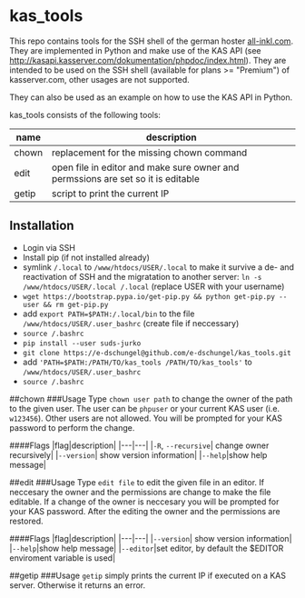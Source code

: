# kas_tools
This repo contains tools for the SSH shell of the german hoster [all-inkl.com](http://www.all-inkl.com).
They are implemented in Python and make use of the KAS API (see http://kasapi.kasserver.com/dokumentation/phpdoc/index.html).
They are intended to be used on the SSH shell (available for plans >= "Premium") of kasserver.com, other usages are not supported.

They can also be used as an example on how to use the KAS API in Python. 

kas_tools consists of the following tools:

|name|description|
|---|---|
|chown|replacement for the missing chown command|
|edit|open file in editor and make sure owner and permssions are set so it is editable|
|getip|script to print the current IP|

## Installation
* Login via SSH
* Install pip (if not installed already)
 * symlink `/.local` to `/www/htdocs/USER/.local` to make it survive a de- and reactivation of SSH and the migratation to another server: `ln -s /www/htdocs/USER/.local /.local` (replace USER with your username)
 * `wget https://bootstrap.pypa.io/get-pip.py && python get-pip.py --user && rm get-pip.py`
 * add `export PATH=$PATH:/.local/bin` to the file `/www/htdocs/USER/.user_bashrc` (create file if neccessary)
 * `source /.bashrc`
* `pip install --user suds-jurko`
* `git clone https://e-dschungel@github.com/e-dschungel/kas_tools.git`
* add `'PATH=$PATH:/PATH/TO/kas_tools /PATH/TO/kas_tools'` to `/www/htdocs/USER/.user_bashrc`
* `source /.bashrc`

##chown
###Usage
Type `chown user path` to change the owner of the path to the given user.
The user can be `phpuser` or your current KAS user (i.e. `w123456`).
Other users are not allowed.
You will be prompted for your KAS password to perform the change.

####Flags
|flag|description|
|---|---|
|`-R`, `--recursive`| change owner recursively|
|`--version`| show version information|
|`--help`|show help message|

##edit
###Usage
Type `edit file` to edit the given file in an editor.
If neccesary the owner and the permissions are change to make the file editable.
If a change of the owner is neccesary you will be prompted for your KAS password.
After the editing the owner and the permissions are restored.

####Flags
|flag|description|
|---|---|
|`--version`| show version information|
|`--help`|show help message|
|`--editor`|set editor, by default the $EDITOR enviroment variable is used|


##getip
###Usage 
`getip` simply prints the current IP if executed on a KAS server.
Otherwise it returns an error.
